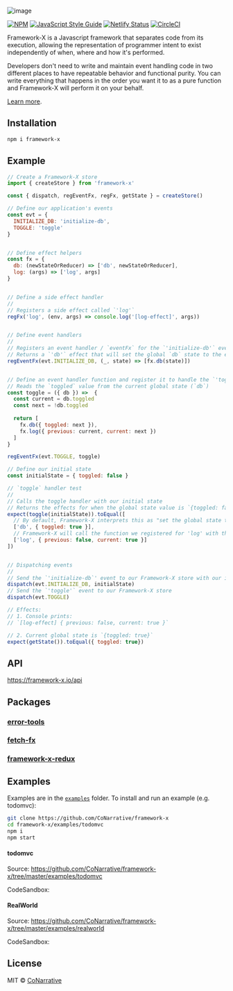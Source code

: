 ![image](https://user-images.githubusercontent.com/9045165/68983068-2be79780-07be-11ea-9a3b-fc677c567832.png)


[![NPM](https://img.shields.io/npm/v/framework-x.svg)](https://www.npmjs.com/package/framework-x)
[![JavaScript Style Guide](https://img.shields.io/badge/code_style-standard-brightgreen.svg)](https://standardjs.com)
[![Netlify Status](https://api.netlify.com/api/v1/badges/204808f0-9975-4e67-9b42-5b4b0907374f/deploy-status)](https://app.netlify.com/sites/vigorous-curie-c09c4e/deploys)
[![CircleCI](https://circleci.com/gh/CoNarrative/framework-x.svg?style=svg&circle-token=b3e15b621e83d2e9d6b2d0eca6aac342a09f766d)](https://circleci.com/gh/CoNarrative/framework-x)

Framework-X is a Javascript framework that separates code from its execution, allowing the representation of programmer intent to exist independently of when, where and how it's performed.

Developers don't need to write and maintain event handling code in two different places to have repeatable behavior and
functional purity. You can write everything that happens in the order you want it to as a pure function and Framework-X
will perform it on your behalf.

[Learn more](https://framework-x.io/intro).

## Installation

```bash
npm i framework-x
```



## Example

```js
// Create a Framework-X store
import { createStore } from 'framework-x'

const { dispatch, regEventFx, regFx, getState } = createStore()

// Define our application's events 
const evt = {
  INITIALIZE_DB: 'initialize-db',
  TOGGLE: 'toggle'
}


// Define effect helpers
const fx = {
  db: (newStateOrReducer) => ['db', newStateOrReducer],
  log: (args) => ['log', args]
}


// Define a side effect handler
//
// Registers a side effect called `'log'`
regFx('log', (env, args) => console.log('[log-effect]', args))


// Define event handlers
//
// Registers an event handler / `eventFx` for the `'initialize-db'` event 
// Returns a `'db'` effect that will set the global `db` state to the event's payload
regEventFx(evt.INITIALIZE_DB, (_, state) => [fx.db(state)])


// Define an event handler function and register it to handle the `'toggle'` event.
// Reads the `toggled` value from the current global state (`db`)
const toggle = ({ db }) =>  {
  const current = db.toggled
  const next = !db.toggled
  
  return [
    fx.db({ toggled: next }),
    fx.log({ previous: current, current: next })
  ]
}

regEventFx(evt.TOGGLE, toggle)

// Define our initial state
const initialState = { toggled: false }

// `toggle` handler test
// 
// Calls the toggle handler with our initial state
// Returns the effects for when the global state value is `{toggled: false}`
expect(toggle(initialState)).toEqual([
  // By default, Framework-X interprets this as "set the global state to `{toggled: true}`"
  ['db', { toggled: true }], 
  // Framework-X will call the function we registered for 'log' with these arguments
  ['log', { previous: false, current: true }] 
])


// Dispatching events
//
// Send the `'initialize-db`' event to our Framework-X store with our initial state
dispatch(evt.INITIALIZE_DB, initialState)
// Send the `'toggle'` event to our Framework-X store
dispatch(evt.TOGGLE)

// Effects:
// 1. Console prints: 
// `[log-effect] { previous: false, current: true }`

// 2. Current global state is `{toggled: true}`
expect(getState()).toEqual({ toggled: true})
```


## API
https://framework-x.io/api


## Packages

### [error-tools](https://github.com/CoNarrative/framework-x/tree/master/packages/error-tools)
### [fetch-fx](https://github.com/CoNarrative/framework-x/tree/master/packages/fetch-fx)
### [framework-x-redux](https://github.com/CoNarrative/framework-x/tree/master/packages/framework-x-redux)


## Examples


Examples are in the [`examples`](https://github.com/CoNarrative/framework-x/tree/master/examples) folder. To install and run an example (e.g. todomvc):

```bash
git clone https://github.com/CoNarrative/framework-x
cd framework-x/examples/todomvc
npm i
npm start
```

#### todomvc 

Source: https://github.com/CoNarrative/framework-x/tree/master/examples/todomvc

CodeSandbox: 


#### RealWorld

Source: https://github.com/CoNarrative/framework-x/tree/master/examples/realworld

CodeSandbox: 

 


## License

MIT © [CoNarrative](https://github.com/CoNarrative)
